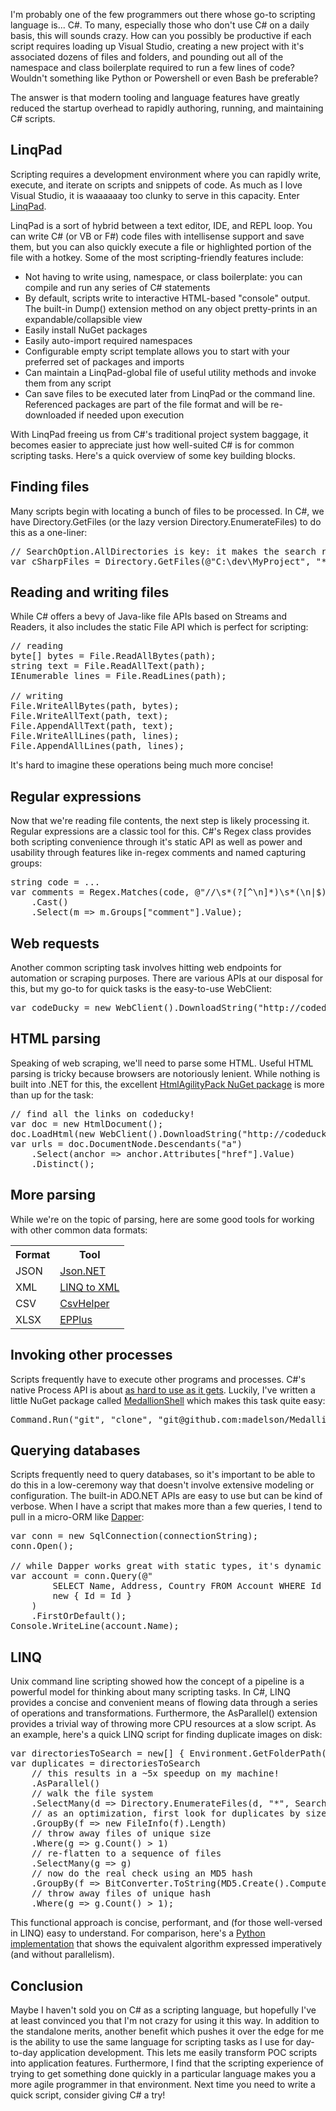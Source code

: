 I'm probably one of the few programmers out there whose go-to scripting language is... C#. To many, especially those who don't use C# on a daily basis, this will sounds crazy. How can you possibly be productive if each script requires loading up Visual Studio, creating a new project with it's associated dozens of files and folders, and pounding out all of the namespace and class boilerplate required to run a few lines of code? Wouldn't something like Python or Powershell or even Bash be preferable?

The answer is that modern tooling and language features have greatly reduced the startup overhead to rapidly authoring, running, and maintaining C# scripts.

<!--more-->

<h2 id="linqpad">LinqPad</h2>

Scripting requires a development environment where you can rapidly write, execute, and iterate on scripts and snippets of code. As much as I love Visual Studio, it is waaaaaay too clunky to serve in this capacity. Enter <a href="https://www.linqpad.net/CodeSnippetIDE.aspx">LinqPad</a>.

LinqPad is a sort of hybrid between a text editor, IDE, and REPL loop. You can write C# (or VB or F#) code files with intellisense support and save them, but you can also quickly execute a file or highlighted portion of the file with a hotkey. Some of the most scripting-friendly features include:

* Not having to write using, namespace, or class boilerplate: you can compile and run any series of C# statements
* By default, scripts write to interactive HTML-based "console" output. The built-in Dump() extension method on any object pretty-prints in an expandable/collapsible view
* Easily install NuGet packages
* Easily auto-import required namespaces
* Configurable empty script template allows you to start with your preferred set of packages and imports
* Can maintain a LinqPad-global file of useful utility methods and invoke them from any script
* Can save files to be executed later from LinqPad or the command line. Referenced packages are part of the file format and will be re-downloaded if needed upon execution

With LinqPad freeing us from C#'s traditional project system baggage, it becomes easier to appreciate just how well-suited C# is for common scripting tasks. Here's a quick overview of some key building blocks.

<h2 id="finding-files">Finding files</h2>

Many scripts begin with locating a bunch of files to be processed. In C#, we have Directory.GetFiles (or the lazy version Directory.EnumerateFiles) to do this as a one-liner:

<pre>
// SearchOption.AllDirectories is key: it makes the search recursive
var cSharpFiles = Directory.GetFiles(@"C:\dev\MyProject", "*.cs", SearchOption.AllDirectories);
</pre>

<h2 id="read-write-files">Reading and writing files</h2>

While C# offers a bevy of Java-like file APIs based on Streams and Readers, it also includes the static File API which is perfect for scripting:

<pre>
// reading
byte[] bytes = File.ReadAllBytes(path);
string text = File.ReadAllText(path);
IEnumerable<string> lines = File.ReadLines(path);

// writing
File.WriteAllBytes(path, bytes);
File.WriteAllText(path, text);
File.AppendAllText(path, text);
File.WriteAllLines(path, lines);
File.AppendAllLines(path, lines);
</pre>

It's hard to imagine these operations being much more concise!

<h2 id="regex">Regular expressions</h2>

Now that we're reading file contents, the next step is likely processing it. Regular expressions are a classic tool for this. C#'s Regex class provides both scripting convenience through it's static API as well as power and usability through features like in-regex comments and named capturing groups:

<pre>
string code = ...
var comments = Regex.Matches(code, @"//\s*(?<comment>[^\n]*)\s*(\n|$)|/\*(?<comment>.*?)\*/", RegexOptions.Singleline)
	.Cast<Match>()
	.Select(m => m.Groups["comment"].Value);
</pre>

<h2 id="web-requests">Web requests</h2>

Another common scripting task involves hitting web endpoints for automation or scraping purposes. There are various APIs at our disposal for this, but my go-to for quick tasks is the easy-to-use WebClient:

<pre>
var codeDucky = new WebClient().DownloadString("http://codeducky.org");
</pre>

<h2 id="html-parsing">HTML parsing</h2>

Speaking of web scraping, we'll need to parse some HTML. Useful HTML parsing is tricky because browsers are notoriously lenient. While nothing is built into .NET for this, the excellent <a href="https://www.nuget.org/packages/HtmlAgilityPack/">HtmlAgilityPack NuGet package</a> is more than up for the task:

<pre>
// find all the links on codeducky!
var doc = new HtmlDocument();
doc.LoadHtml(new WebClient().DownloadString("http://codeducky.org"));
var urls = doc.DocumentNode.Descendants("a")
	.Select(anchor => anchor.Attributes["href"].Value)
	.Distinct();
</pre>

<h2 id="parsing">More parsing</h2>

While we're on the topic of parsing, here are some good tools for working with other common data formats:

<style>
	table.formats th {
		vertical-align: top;
		text-transform: none;
		padding-left: 8px;
		padding-right: 8px;
	}
	table.formats td {
		padding-left: 8px;
		padding-right: 8px;
	}
</style>
<table class="formats">
<tr>
	<th>Format</th>
	<th>Tool</th>
</tr>
<tr>
	<td>JSON</td>
	<td><a href="https://www.nuget.org/packages/newtonsoft.json/">Json.NET</a></td>
</tr>
<tr>
	<td>XML</td>
	<td><a href="https://msdn.microsoft.com/en-us/library/mt693072.aspx">LINQ to XML</a></td>
</tr>
<tr>
	<td>CSV</td>
	<td><a href="https://www.nuget.org/packages/CsvHelper/">CsvHelper</a></td>
</tr>
<tr>
	<td>XLSX</td>
	<td><a href="https://www.nuget.org/packages/EPPlus/">EPPlus</a></td>
</tr>
</table>

<h2 id="processes">Invoking other processes</h2>

Scripts frequently have to execute other programs and processes. C#'s native Process API is about <a href="http://www.codeducky.org/process-handling-net/">as hard to use as it gets</a>. Luckily, I've written a little NuGet package called <a href="https://github.com/madelson/MedallionShell">MedallionShell</a> which makes this task quite easy:

<pre>
Command.Run("git", "clone", "git@github.com:madelson/MedallionShell.git").Wait();
</pre>

<h2 id="sql">Querying databases</h2>

Scripts frequently need to query databases, so it's important to be able to do this in a low-ceremony way that doesn't involve extensive modeling or configuration. The built-in ADO.NET APIs are easy to use but can be kind of verbose. When I have a script that makes more than a few queries, I tend to pull in a micro-ORM like <a href="https://github.com/StackExchange/Dapper">Dapper</a>:

<pre>
var conn = new SqlConnection(connectionString);
conn.Open();

// while Dapper works great with static types, it's dynamic support is handy for quick scripts
var account = conn.Query<dynamic>(@"
		SELECT Name, Address, Country FROM Account WHERE Id = @Id", 
		new { Id = Id }
	)
	.FirstOrDefault();
Console.WriteLine(account.Name);
</pre>

<h2 id="linq">LINQ</h2>

Unix command line scripting showed how the concept of a pipeline is a powerful model for thinking about many scripting tasks. In C#, LINQ provides a concise and convenient means of flowing data through a series of operations and transformations. Furthermore, the AsParallel() extension provides a trivial way of throwing more CPU resources at a slow script. As an example, here's a quick LINQ script for finding duplicate images on disk:

<pre>
var directoriesToSearch = new[] { Environment.GetFolderPath(Environment.SpecialFolder.MyPictures) }
var duplicates = directoriesToSearch
	// this results in a ~5x speedup on my machine!
	.AsParallel()
	// walk the file system
	.SelectMany(d => Directory.EnumerateFiles(d, "*", SearchOption.AllDirectories))
	// as an optimization, first look for duplicates by size only
	.GroupBy(f => new FileInfo(f).Length)
	// throw away files of unique size
	.Where(g => g.Count() > 1)
	// re-flatten to a sequence of files
	.SelectMany(g => g)
	// now do the real check using an MD5 hash
	.GroupBy(f => BitConverter.ToString(MD5.Create().ComputeHash(File.ReadAllBytes(f))))
	// throw away files of unique hash
	.Where(g => g.Count() > 1);
</pre>

This functional approach is concise, performant, and (for those well-versed in LINQ) easy to understand. For comparison, here's a <a href="http://pythoncentral.io/finding-duplicate-files-with-python/">Python implementation</a> that shows the equivalent algorithm expressed imperatively (and without parallelism).

<h2 id="conclusion">Conclusion</h2>

Maybe I haven't sold you on C# as a scripting language, but hopefully I've at least convinced you that I'm not crazy for using it this way. In addition to the standalone merits, another benefit which pushes it over the edge for me is the ability to use the same language for scripting tasks as I use for day-to-day application development. This lets me easily transform POC scripts into application features. Furthermore, I find that the scripting experience of trying to get something done quickly in a particular language makes you a more agile programmer in that environment. Next time you need to write a quick script, consider giving C# a try!